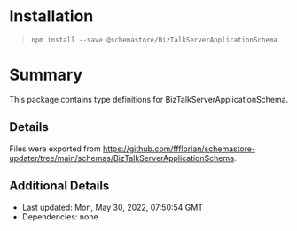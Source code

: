 # Installation
> `npm install --save @schemastore/BizTalkServerApplicationSchema`

# Summary
This package contains type definitions for BizTalkServerApplicationSchema.

## Details
Files were exported from https://github.com/ffflorian/schemastore-updater/tree/main/schemas/BizTalkServerApplicationSchema.

## Additional Details
* Last updated: Mon, May 30, 2022, 07:50:54 GMT
* Dependencies: none
